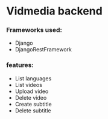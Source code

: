 # Vidmedia backend

### Frameworks used:
- Django
- DjangoRestFramework


### features:
- List languages
- List videos
- Upload video
- Delete video
- Create subtitle
- Delete subtitle
